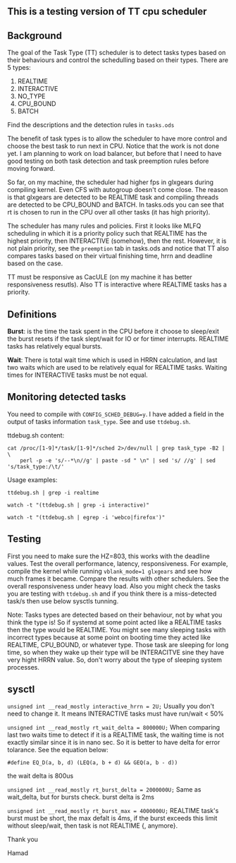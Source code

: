 This is a testing version of TT cpu scheduler
---------------------------------------------


## Background
The goal of the Task Type (TT) scheduler is to detect
tasks types based on their behaviours and control the schedulling
based on their types. There are 5 types:
1. REALTIME
2. INTERACTIVE
3. NO_TYPE
4. CPU_BOUND
5. BATCH

Find the descriptions and the detection rules in `tasks.ods`

The benefit of task types is to allow the scheduler to have
more control and choose the best task to run next in CPU.
Notice that the work is not done yet. I am planning to work on
load balancer, but before that I need to have good testing on
both task detection and task preemption rules before moving forward.

So far, on my machine, the scheduler had higher fps in glxgears during
compiling kernel. Even CFS with autogroup doesn't come close. The reason
is that glxgears are detected to be REALTIME task and compiling threads 
are detected to be CPU_BOUND and BATCH. In tasks.ods you can see that
rt is chosen to run in the CPU over all other tasks (it has high priority).

The scheduler has many rules and policies. First it looks like MLFQ scheduling
in which it is a priority policy such that REALTIME has the highest priority,
then INTERACTIVE (somehow), then the rest. However, it is not plain priority,
see the `preemption` tab in tasks.ods and notice that TT also compares tasks
based on their virtual finishing time, hrrn and deadline based on the case.

TT must be responsive as CacULE (on my machine it has better responsiveness resutls).
Also TT is interactive where REALTIME tasks has a priority.


## Definitions
**Burst**: is the time the task spent in the CPU before it choose to sleep/exit
       the burst resets if the task slept/wait for IO or for timer interrupts.
       REALTIME tasks has relatively equal bursts.

**Wait**: There is total wait time which is used in HRRN calculation, and last two waits
      which are used to be relatively equal for REALTIME tasks. Waiting times
      for INTERACTIVE tasks must be not equal.


## Monitoring detected tasks
You need to compile with `CONFIG_SCHED_DEBUG=y`. I have added a field in the
output of tasks information `task_type`. See and use `ttdebug.sh`.

ttdebug.sh content:
```
cat /proc/[1-9]*/task/[1-9]*/sched 2>/dev/null | grep task_type -B2 | \
	perl -p -e 's/--*\n//g' | paste -sd " \n" | sed 's/ //g' | sed 's/task_type:/\t/'
```

Usage examples:

`ttdebug.sh | grep -i realtime`

`watch -t "(ttdebug.sh | grep -i interactive)"`

`watch -t "(ttdebug.sh | egrep -i 'webco|firefox')"`


## Testing
First you need to make sure the HZ=803, this works with the deadline values.
Test the overall performance, latency, responsiveness. For example, compile
the kernel while running `vblank_mode=1 glxgears` and see how much frames it
became. Compare the results with other schedulers. See the overall responsiveness
under heavy load. Also you might check the tasks you are testing with `ttdebug.sh`
and if you think there is a miss-detected task/s then use below sysctls tunning.

Note: Tasks types are detected based on their behaviour, not by what you think
the type is! So if systemd at some point acted like a REALTIME tasks then the
type would be REALTIME. You might see many sleeping tasks with incorrect types
because at some point on booting time they acted like REALTIME, CPU_BOUND, or
whatever type. Those task are sleeping for long time, so when they wake up their
type will be INTERACITVE sine they have very hight HRRN value. So, don't worry
about the type of sleeping system processes.


## sysctl
`unsigned int __read_mostly interactive_hrrn = 2U;`
Usually you don't need to change it. It means INTERACTIVE
tasks must have run/wait < 50%

`unsigned int __read_mostly rt_wait_delta = 800000U;`
When comparing last two waits time to detect if it is a REALTIME task,
the waiting time is not exactly similar since it is in nano sec. So
it is better to have delta for error tolarance. See the equation below:
```
#define EQ_D(a, b, d) (LEQ(a, b + d) && GEQ(a, b - d))
```

the wait delta is 800us

`unsigned int __read_mostly rt_burst_delta = 2000000U;`
Same as wait_delta, but for bursts check. burst delta is 2ms


`unsigned int __read_mostly rt_burst_max = 4000000U;`
REALTIME task's burst must be short, the max defalt is 4ms, if
the burst exceeds this limit without sleep/wait, then task is not
REALTIME {, anymore}.


Thank you

Hamad
